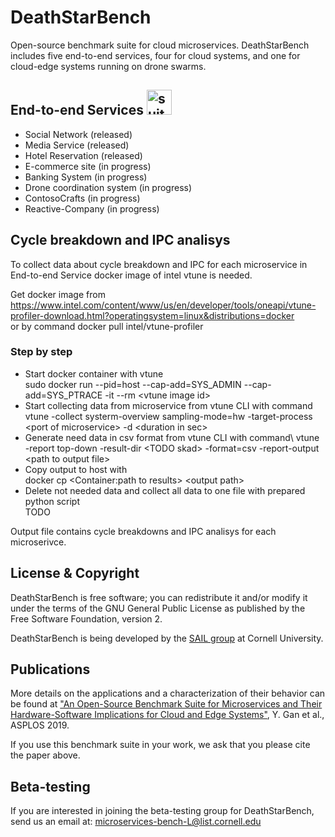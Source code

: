 # DeathStarBench

Open-source benchmark suite for cloud microservices. DeathStarBench includes five end-to-end services, four for cloud systems, and one for cloud-edge systems running on drone swarms. 

## End-to-end Services <img src="microservices_bundle4.png" alt="suite-icon" width="40"/>

* Social Network (released)
* Media Service (released)
* Hotel Reservation (released)
* E-commerce site (in progress)
* Banking System (in progress)
* Drone coordination system (in progress)
* ContosoCrafts (in progress)
* Reactive-Company (in progress)

## Cycle breakdown and IPC analisys 

To collect data about cycle breakdown and IPC for each microservice in End-to-end Service docker image of intel vtune is needed. 

Get docker image from https://www.intel.com/content/www/us/en/developer/tools/oneapi/vtune-profiler-download.html?operatingsystem=linux&distributions=docker \
or by command docker pull intel/vtune-profiler 

### Step by step

* Start docker container with vtune \
sudo docker run --pid=host --cap-add=SYS_ADMIN --cap-add=SYS_PTRACE -it --rm \<vtune image id>
* Start collecting data from microservice from vtune CLI with command \
vtune -collect systerm-overview sampling-mode=hw -target-process \<port of microservice> -d \<duration in sec>
* Generate need data in csv format from vtune CLI with command\ 
vtune -report top-down -result-dir \<TODO skad> -format=csv -report-output \<path to output file>
* Copy output to host with\
docker cp \<Container:path to results> \<output path>
* Delete not needed data and collect all data to one file with prepared python script\
TODO

Output file contains cycle breakdowns and IPC analisys for each microserivce.



## License & Copyright 

DeathStarBench is free software; you can redistribute it and/or modify it under the terms of the GNU General Public License as published by the Free Software Foundation, version 2.

DeathStarBench is being developed by the [SAIL group](http://sail.ece.cornell.edu/) at Cornell University. 

## Publications

More details on the applications and a characterization of their behavior can be found at ["An Open-Source Benchmark Suite for Microservices and Their Hardware-Software Implications for Cloud and Edge Systems"](http://www.csl.cornell.edu/~delimitrou/papers/2019.asplos.microservices.pdf), Y. Gan et al., ASPLOS 2019. 

If you use this benchmark suite in your work, we ask that you please cite the paper above. 


## Beta-testing

If you are interested in joining the beta-testing group for DeathStarBench, send us an email at: <microservices-bench-L@list.cornell.edu>
